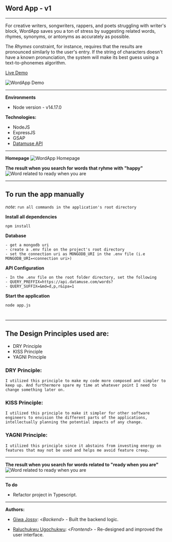 ## Word App - v1
---

For creative writers, songwriters, rappers, and poets struggling with writer's block, WordApp saves you a ton of stress by suggesting related words, rhymes, synonyms, or antonyms as accurately as possible.

The *Rhymes* constraint, for instance, requires that the results are pronounced similarly to the user's entry. If the string of characters doesn't have a known pronunciation, the system will make its best guess using a text-to-phonemes algorithm.


[Live Demo](https://use-word-app.herokuapp.com/)


![WordApp Demo](https://github.com/giwajossy/wordapp/blob/master/demo.gif)


---

**Environments**
- Node version - v14.17.0


**Technologies:**
- NodeJS
- ExpressJS
- GSAP
- [Datamuse API](https://www.datamuse.com/api/)

---
**Homepage**
![WordApp Homepage](https://res.cloudinary.com/dd3hmuucq/image/upload/v1629919255/WordApp%20Resources/__wordApp_eb2r2k.jpg)


**The result when you search for words that ryhme with "happy"**
![Word related to ready when you are](https://res.cloudinary.com/dd3hmuucq/image/upload/v1629925326/WordApp%20Resources/wordApp_result_for_happy_hdpe1a.jpg)

---

## To run the app manually
*note*: `run all commands in the application's root directory`

**Install all dependencies**

```
npm install
```

**Database**
```
- get a mongodb uri
- create a .env file on the project's root directory
- set the connection uri as MONGODB_URI in the .env file (i.e MONGODB_URI=<connection uri>)
```

**API Configuration**
```
- In the .env file on the root folder directory, set the following
- QUERY_PREFFIX=https://api.datamuse.com/words?
- QUERY_SUFFIX=&md=d,p,r&ipa=1
```

**Start the application**

```
node app.js
```

#

---

## The Design Principles used are:

- DRY Principle
- KISS Principle
- YAGNI Principle


### DRY Principle:

```
I utilized this principle to make my code more composed and simpler to keep up. And furthermore spare my time at whatever point I need to change something later on.
```

### KISS Principle:

```
I utilized this principle to make it simpler for other software engineers to envision the different parts of the applications, intellectually planning the potential impacts of any change.
```

### YAGNI Principle:

```
I utilized this principle since it abstains from investing energy on features that may not be used and helps me avoid feature creep.
```

---

**The result when you search for words related to "ready when you are"**
![Word related to ready when you are](https://res.cloudinary.com/dd3hmuucq/image/upload/v1629925326/WordApp%20Resources/wordApp_related_words_for_happy_f8sx42.jpg)

--- 

**To do**
- Refactor project in Typescript.


---
**Authors:** 

- [Giwa Jossy](https://github.com/giwajossy): <*Backend*> - Built the backend logic.

- [Raluchukwu Ugochukwu](https://github.com/ralu-ugo): <*Frontend*> - Re-designed and improved the user interface.

